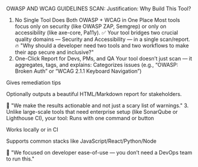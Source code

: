 OWASP AND WCAG GUIDELINES SCAN:
Justification: Why Build This Tool?
1. No Single Tool Does Both OWASP + WCAG in One Place
Most tools focus only on security (like OWASP ZAP, Semgrep) or only on accessibility (like axe-core, Pa11y).
 ✅ Your tool bridges two crucial quality domains — Security and Accessibility — in a single scan/report.
🔥 "Why should a developer need two tools and two workflows to make their app secure and inclusive?"
2. One-Click Report for Devs, PMs, and QA
Your tool doesn’t just scan — it aggregates, tags, and explains:
Categorizes issues (e.g., “OWASP: Broken Auth” or “WCAG 2.1.1 Keyboard Navigation”)


Gives remediation tips


Optionally outputs a beautiful HTML/Markdown report for stakeholders.


🚀 "We make the results actionable and not just a scary list of warnings."
3. Unlike large-scale tools that need enterprise setup (like SonarQube or Lighthouse CI), your tool:
Runs with one command or button


Works locally or in CI


Supports common stacks like JavaScript/React/Python/Node


🎯 "We focused on developer ease-of-use — you don’t need a DevOps team to run this."
